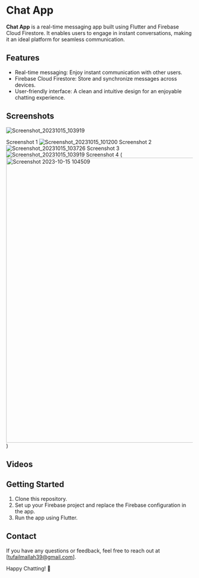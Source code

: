 # Chat App

**Chat App** is a real-time messaging app built using Flutter and Firebase Cloud Firestore. It enables users to engage in instant conversations, making it an ideal platform for seamless communication.

## Features

- Real-time messaging: Enjoy instant communication with other users.
- Firebase Cloud Firestore: Store and synchronize messages across devices.
- User-friendly interface: A clean and intuitive design for an enjoyable chatting experience.

## Screenshots

![Screenshot_20231015_103919](https://github.com/Tufail-Ahmed1/Chat-App-Flutter-FirebaseCloud-Firestore/assets/128387947/875634e8-b19c-4342-baf1-a7ce156a6535)

Screenshot 1
![Screenshot_20231015_101200](https://github.com/Tufail-Ahmed1/Chat-App-Flutter-FirebaseCloud-Firestore/assets/128387947/924d7966-58c5-4eb4-9ba2-ef1a581de0c9)
Screenshot 2
![Screenshot_20231015_103726](https://github.com/Tufail-Ahmed1/Chat-App-Flutter-FirebaseCloud-Firestore/assets/128387947/37ed4a67-b3d8-4323-ae03-6f40234a7014)
Screenshot 3
![Screenshot_20231015_103919](https://github.com/Tufail-Ahmed1/Chat-App-Flutter-FirebaseCloud-Firestore/assets/128387947/ff65e4ca-6bac-4e39-bcbb-c8ea6a41c2ca)
Screenshot 4
(<img width="769" alt="Screenshot 2023-10-15 104509" src="https://github.com/Tufail-Ahmed1/Chat-App-Flutter-FirebaseCloud-Firestore/assets/128387947/b4a27c82-6a4c-46ca-99ac-16ac4fe0328f"> )

## Videos


## Getting Started

1. Clone this repository.
2. Set up your Firebase project and replace the Firebase configuration in the app.
3. Run the app using Flutter.


## Contact

If you have any questions or feedback, feel free to reach out at [tufailmallah39@gmail.com].

Happy Chatting! 🚀
